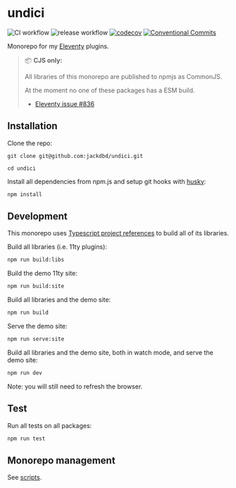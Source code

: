 # undici

![CI workflow](https://github.com/jackdbd/undici/actions/workflows/ci.yaml/badge.svg)
![release workflow](https://github.com/jackdbd/undici/actions/workflows/release.yaml/badge.svg)
[![codecov](https://codecov.io/gh/jackdbd/undici/branch/main/graph/badge.svg?token=P5uJ3doRer)](https://codecov.io/gh/jackdbd/undici)
[![Conventional Commits](https://img.shields.io/badge/Conventional%20Commits-1.0.0-%23FE5196?logo=conventionalcommits&logoColor=white)](https://conventionalcommits.org)

Monorepo for my [Eleventy](https://www.11ty.dev/) plugins.

> 📦 **CJS only:**
> 
> All libraries of this monorepo are published to npmjs as CommonJS.
>
> At the moment no one of these packages has a ESM build.
>
> - [Eleventy issue #836](https://github.com/11ty/eleventy/issues/836)

## Installation

Clone the repo:

```shell
git clone git@github.com:jackdbd/undici.git

cd undici
```

Install all dependencies from npm.js and setup git hooks with [husky](https://typicode.github.io/husky/):

```sh
npm install
```

## Development

This monorepo uses [Typescript project references](https://www.typescriptlang.org/docs/handbook/project-references.html) to build all of its libraries.

Build all libraries (i.e. 11ty plugins):

```sh
npm run build:libs
```

Build the demo 11ty site:


```sh
npm run build:site
```

Build all libraries and the demo site:


```sh
npm run build
```

Serve the demo site:

```sh
npm run serve:site
```

Build all libraries and the demo site, both in watch mode, and serve the demo site:

```sh
npm run dev
```
Note: you will still need to refresh the browser.

## Test

Run all tests on all packages:

```sh
npm run test
```

## Monorepo management

See [scripts](./scripts/README.md).
